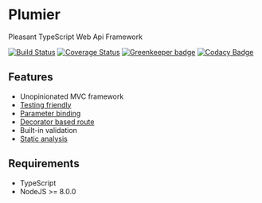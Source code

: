 # Plumier
Pleasant TypeScript Web Api Framework

[![Build Status](https://travis-ci.org/ktutnik/plumier.svg?branch=master)](https://travis-ci.org/ktutnik/plumier)
[![Coverage Status](https://coveralls.io/repos/github/ktutnik/plumier/badge.svg?branch=master)](https://coveralls.io/github/ktutnik/plumier?branch=master) 
[![Greenkeeper badge](https://badges.greenkeeper.io/ktutnik/plumier.svg)](https://greenkeeper.io/)
[![Codacy Badge](https://api.codacy.com/project/badge/Grade/6d61987244f1471abe915292cb3add1b)](https://www.codacy.com/app/ktutnik/plumier?utm_source=github.com&amp;utm_medium=referral&amp;utm_content=ktutnik/plumier&amp;utm_campaign=Badge_Grade)

## Features

* Unopinionated MVC framework
* [Testing friendly](.docs/testing-tips.md)
* [Parameter binding](.docs/parameter-binding-cheat-sheet.md)
* [Decorator based route](.docs/route-generation-cheat-sheet.md)
* Built-in validation
* [Static analysis](.docs/static-analysis-troubleshoot.md)

## Requirements
* TypeScript
* NodeJS >= 8.0.0
